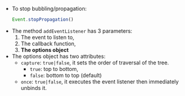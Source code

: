 * To stop bubbling/propagation:
  ```javascript
  Event.stopPropagation()
  ```
* The method `addEventListener` has 3 parameters:
  1. The event to listen to,
  2. The callback function,
  3. **The options object**
* The options object has two attributes:
  * `capture`: `true|false`, it sets the order of traversal of the tree.
    * `true`: top to bottom,
    * `false`: bottom to top (default)
  * `once`: `true|false`, it executes the event listener then immediately unbinds it.